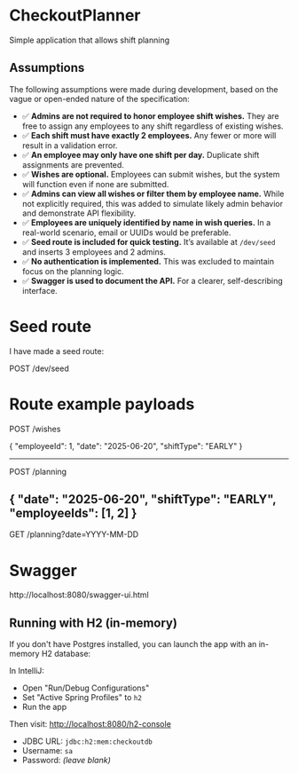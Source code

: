 # CheckoutPlanner

Simple application that allows shift planning

## Assumptions

The following assumptions were made during development, based on the vague or open-ended nature of the specification:

- ✅ **Admins are not required to honor employee shift wishes.** They are free to assign any employees to any shift
  regardless of existing wishes.
- ✅ **Each shift must have exactly 2 employees.** Any fewer or more will result in a validation error.
- ✅ **An employee may only have one shift per day.** Duplicate shift assignments are prevented.
- ✅ **Wishes are optional.** Employees can submit wishes, but the system will function even if none are submitted.
- ✅ **Admins can view all wishes or filter them by employee name.** While not explicitly required, this was added to
  simulate likely admin behavior and demonstrate API flexibility.
- ✅ **Employees are uniquely identified by name in wish queries.** In a real-world scenario, email or UUIDs would be
  preferable.
- ✅ **Seed route is included for quick testing.** It’s available at `/dev/seed` and inserts 3 employees and 2 admins.
- ✅ **No authentication is implemented.** This was excluded to maintain focus on the planning logic.
- ✅ **Swagger is used to document the API.** For a clearer, self-describing interface.

# Seed route

I have made a seed route:

POST /dev/seed

# Route example payloads

POST /wishes

{
"employeeId": 1,
"date": "2025-06-20",
"shiftType": "EARLY"
}

---

POST /planning

{
"date": "2025-06-20",
"shiftType": "EARLY",
"employeeIds": [1, 2]
}
---

GET /planning?date=YYYY-MM-DD

# Swagger

http://localhost:8080/swagger-ui.html

## Running with H2 (in-memory)

If you don't have Postgres installed, you can launch the app with an in-memory H2 database:

In IntelliJ:

- Open "Run/Debug Configurations"
- Set "Active Spring Profiles" to `h2`
- Run the app

Then visit: [http://localhost:8080/h2-console](http://localhost:8080/h2-console)

- JDBC URL: `jdbc:h2:mem:checkoutdb`
- Username: `sa`
- Password: *(leave blank)*